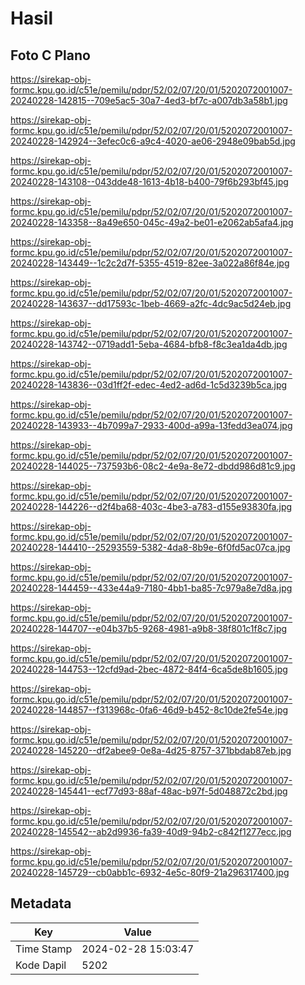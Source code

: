 # Hasil

## Foto C Plano

https://sirekap-obj-formc.kpu.go.id/c51e/pemilu/pdpr/52/02/07/20/01/5202072001007-20240228-142815--709e5ac5-30a7-4ed3-bf7c-a007db3a58b1.jpg

https://sirekap-obj-formc.kpu.go.id/c51e/pemilu/pdpr/52/02/07/20/01/5202072001007-20240228-142924--3efec0c6-a9c4-4020-ae06-2948e09bab5d.jpg

https://sirekap-obj-formc.kpu.go.id/c51e/pemilu/pdpr/52/02/07/20/01/5202072001007-20240228-143108--043dde48-1613-4b18-b400-79f6b293bf45.jpg

https://sirekap-obj-formc.kpu.go.id/c51e/pemilu/pdpr/52/02/07/20/01/5202072001007-20240228-143358--8a49e650-045c-49a2-be01-e2062ab5afa4.jpg

https://sirekap-obj-formc.kpu.go.id/c51e/pemilu/pdpr/52/02/07/20/01/5202072001007-20240228-143449--1c2c2d7f-5355-4519-82ee-3a022a86f84e.jpg

https://sirekap-obj-formc.kpu.go.id/c51e/pemilu/pdpr/52/02/07/20/01/5202072001007-20240228-143637--dd17593c-1beb-4669-a2fc-4dc9ac5d24eb.jpg

https://sirekap-obj-formc.kpu.go.id/c51e/pemilu/pdpr/52/02/07/20/01/5202072001007-20240228-143742--0719add1-5eba-4684-bfb8-f8c3ea1da4db.jpg

https://sirekap-obj-formc.kpu.go.id/c51e/pemilu/pdpr/52/02/07/20/01/5202072001007-20240228-143836--03d1ff2f-edec-4ed2-ad6d-1c5d3239b5ca.jpg

https://sirekap-obj-formc.kpu.go.id/c51e/pemilu/pdpr/52/02/07/20/01/5202072001007-20240228-143933--4b7099a7-2933-400d-a99a-13fedd3ea074.jpg

https://sirekap-obj-formc.kpu.go.id/c51e/pemilu/pdpr/52/02/07/20/01/5202072001007-20240228-144025--737593b6-08c2-4e9a-8e72-dbdd986d81c9.jpg

https://sirekap-obj-formc.kpu.go.id/c51e/pemilu/pdpr/52/02/07/20/01/5202072001007-20240228-144226--d2f4ba68-403c-4be3-a783-d155e93830fa.jpg

https://sirekap-obj-formc.kpu.go.id/c51e/pemilu/pdpr/52/02/07/20/01/5202072001007-20240228-144410--25293559-5382-4da8-8b9e-6f0fd5ac07ca.jpg

https://sirekap-obj-formc.kpu.go.id/c51e/pemilu/pdpr/52/02/07/20/01/5202072001007-20240228-144459--433e44a9-7180-4bb1-ba85-7c979a8e7d8a.jpg

https://sirekap-obj-formc.kpu.go.id/c51e/pemilu/pdpr/52/02/07/20/01/5202072001007-20240228-144707--e04b37b5-9268-4981-a9b8-38f801c1f8c7.jpg

https://sirekap-obj-formc.kpu.go.id/c51e/pemilu/pdpr/52/02/07/20/01/5202072001007-20240228-144753--12cfd9ad-2bec-4872-84f4-6ca5de8b1605.jpg

https://sirekap-obj-formc.kpu.go.id/c51e/pemilu/pdpr/52/02/07/20/01/5202072001007-20240228-144857--f313968c-0fa6-46d9-b452-8c10de2fe54e.jpg

https://sirekap-obj-formc.kpu.go.id/c51e/pemilu/pdpr/52/02/07/20/01/5202072001007-20240228-145220--df2abee9-0e8a-4d25-8757-371bbdab87eb.jpg

https://sirekap-obj-formc.kpu.go.id/c51e/pemilu/pdpr/52/02/07/20/01/5202072001007-20240228-145441--ecf77d93-88af-48ac-b97f-5d048872c2bd.jpg

https://sirekap-obj-formc.kpu.go.id/c51e/pemilu/pdpr/52/02/07/20/01/5202072001007-20240228-145542--ab2d9936-fa39-40d9-94b2-c842f1277ecc.jpg

https://sirekap-obj-formc.kpu.go.id/c51e/pemilu/pdpr/52/02/07/20/01/5202072001007-20240228-145729--cb0abb1c-6932-4e5c-80f9-21a296317400.jpg


## Metadata

| Key        | Value               |
| ---------- | ------------------- |
| Time Stamp | 2024-02-28 15:03:47 |
| Kode Dapil | 5202                |



